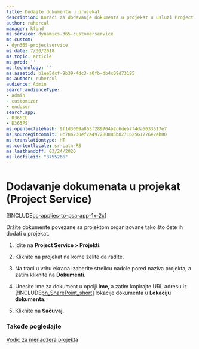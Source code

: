 ```yaml
---
title: Dodajte dokumenta u projekat
description: Koraci za dodavanje dokumenta u projekat u usluzi Project Service
author: ruhercul
manager: kfend
ms.service: dynamics-365-customerservice
ms.custom:
- dyn365-projectservice
ms.date: 7/30/2018
ms.topic: article
ms.prod: ''
ms.technology: ''
ms.assetid: b1ee5dcf-9b39-4dc3-a0fb-db4c09d73195
ms.author: ruhercul
audience: Admin
search.audienceType:
- admin
- customizer
- enduser
search.app:
- D365CE
- D365PS
ms.openlocfilehash: 9f1d3009a863f289704b2c6deb7f4da5633517e7
ms.sourcegitcommit: 8c786230ef2a497280885b827162561776e2eb00
ms.translationtype: HT
ms.contentlocale: sr-Latn-RS
ms.lasthandoff: 03/24/2020
ms.locfileid: "3755266"
---
```

# <a name="add-documents-to-a-project-project-service"></a>Dodavanje dokumenata u projekat (Project Service)

[!INCLUDE[cc-applies-to-psa-app-1x-2x](../includes/cc-applies-to-psa-app-1x-2x.md)]

Držite dokumente povezane sa projektom organizovane tako što ćete ih dodati u projekat.  
  
1. Idite na **Project Service > Projekti**.  
  
2. Kliknite na projekat na kome želite da radite.  
  
3. Na traci u vrhu ekrana izaberite strelicu nadole pored naziva projekta, a zatim kliknite na **Dokumenti**.  
  
4. Unesite ime za dokument u opciji **Ime**, a zatim kopirajte URL adresu iz [!INCLUDE[pn_SharePoint_short](../includes/pn-sharepoint-short.md)] lokacije dokumenta u **Lokaciju dokumenta**.  
  
5. Kliknite na **Sačuvaj**.  
  
### <a name="see-also"></a>Takođe pogledajte  
 [Vodič za menadžera projekta](../project-service/project-manager-guide.md)
